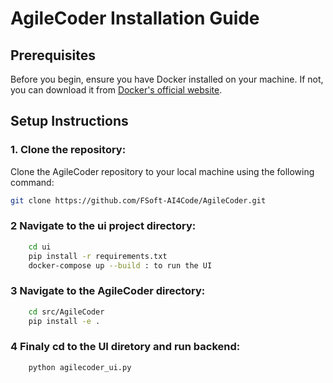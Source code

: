 # AgileCoder Installation Guide

## Prerequisites

Before you begin, ensure you have Docker installed on your machine. If not, you can download it from [Docker's official website](https://www.docker.com/products/docker-desktop).

## Setup Instructions

### 1. **Clone the repository:**
   Clone the AgileCoder repository to your local machine using the following command:
   ```bash
   git clone https://github.com/FSoft-AI4Code/AgileCoder.git
   ```
### 2 **Navigate to the ui project directory:**
```bash
    cd ui
    pip install -r requirements.txt
    docker-compose up --build : to run the UI
```
### 3 **Navigate to the AgileCoder directory:**     
```bash
    cd src/AgileCoder
    pip install -e .
```
### 4 **Finaly cd to the UI diretory and run backend:**
```bash
    python agilecoder_ui.py
```

